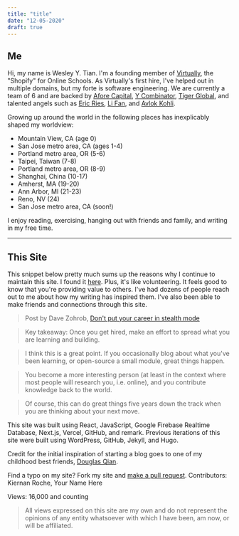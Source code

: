 ```yaml
---
title: "title"
date: "12-05-2020"
draft: true
---
```



## Me

Hi, my name is Wesley Y. Tian. I'm a founding member of [Virtually](https://tryvirtually.com/), the "Shopify" for Online Schools. As Virtually's first hire, I've helped out in multiple domains, but my forte is software engineering. We are currently a team of 6 and are backed by [Afore Capital](https://afore.vc/), [Y Combinator](https://www.ycombinator.com/), [Tiger Global](https://www.tigerglobal.com/home), and talented angels such as [Eric Ries](https://en.wikipedia.org/wiki/Eric_Ries), [Li Fan](https://en.wikipedia.org/wiki/Li_Fan_(engineer)), and [Avlok Kohli](https://angel.co/p/avlok-kohli).

Growing up around the world in the following places has inexplicably shaped my worldview:
- Mountain View, CA (age 0)
- San Jose metro area, CA (ages 1-4)
- Portland metro area, OR (5-6)
- Taipei, Taiwan (7-8)
- Portland metro area, OR (8-9)
- Shanghai, China (10-17)
- Amherst, MA (19-20)
- Ann Arbor, MI (21-23)
- Reno, NV (24)
- San Jose metro area, CA (soon!)

I enjoy reading, exercising, hanging out with friends and family, and writing in my free time.

---
## This Site

This snippet below pretty much sums up the reasons why I continue to maintain this site. I found it [here](https://breakoutlist.com/career-planning/#step-8). Plus, it's like volunteering. It feels good to know that you're providing value to others. I've had dozens of people reach out to me about how my writing has inspired them. I've also been able to make friends and connections through this site.

> Post by Dave Zohrob, [Don't put your career in stealth mode](https://blog.zohrob.com/dont-put-your-career-in-stealth-mode) 

> Key takeaway: Once you get hired, make an effort to spread what you are learning and
building. 

> I think this is a great point. If you occasionally blog about
what you've been learning, or open-source a small module, great things
happen. 

> You become a more interesting person (at least in the context
where most people will research you, i.e. online), and you contribute
knowledge back to the world. 

> Of course, this can do great things five
years down the track when you are thinking about your next move.

This site was built using React, JavaScript, Google Firebase Realtime Database, Next.js, Vercel, GitHub, and remark. Previous iterations of this site were built using WordPress, GitHub, Jekyll, and Hugo.

Credit for the initial inspiration of starting a blog goes to one of my childhood best friends, [Douglas Qian](http://douglasqian.com/).

Find a typo on my site? Fork my site and [make a pull request](https://github.com/wesleytian/nextjs). Contributors: Kiernan Roche, Your Name Here

Views: 16,000 and counting

> All views expressed on this site are my own and do not represent the
opinions of any entity whatsoever with which I have been, am now, or
will be affiliated.
